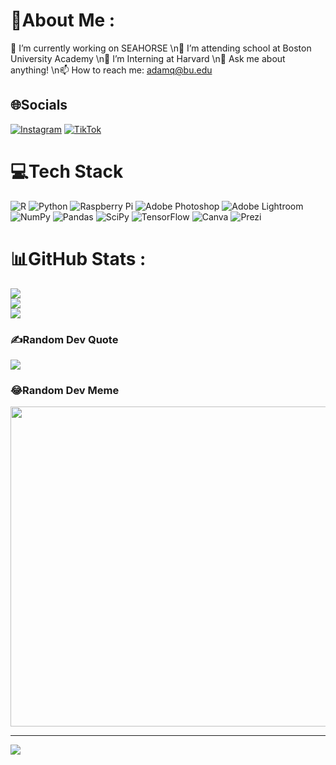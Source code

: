 # 💫About Me :
🔭 I’m currently working on SEAHORSE
\n🌱 I’m attending school at Boston University Academy
\n🏢 I’m Interning at Harvard
\n💬 Ask me about anything!
\n📫 How to reach me: adamq@bu.edu

## 🌐Socials
[![Instagram](https://img.shields.io/badge/Instagram-%23E4405F.svg?logo=Instagram&logoColor=white)](https://instagram.com/adam.quackenbush) [![TikTok](https://img.shields.io/badge/TikTok-%23000000.svg?logo=TikTok&logoColor=white)](https://tiktok.com/@harvardbs) 

# 💻Tech Stack
![R](https://img.shields.io/badge/r-%23276DC3.svg?style=for-the-badge&logo=r&logoColor=white) ![Python](https://img.shields.io/badge/python-3670A0?style=for-the-badge&logo=python&logoColor=ffdd54) ![Raspberry Pi](https://img.shields.io/badge/-RaspberryPi-C51A4A?style=for-the-badge&logo=Raspberry-Pi) ![Adobe Photoshop](https://img.shields.io/badge/adobephotoshop-%2331A8FF.svg?style=for-the-badge&logo=adobephotoshop&logoColor=white) ![Adobe Lightroom](https://img.shields.io/badge/Adobe%20Lightroom-31A8FF.svg?style=for-the-badge&logo=Adobe%20Lightroom&logoColor=white) ![NumPy](https://img.shields.io/badge/numpy-%23013243.svg?style=for-the-badge&logo=numpy&logoColor=white) ![Pandas](https://img.shields.io/badge/pandas-%23150458.svg?style=for-the-badge&logo=pandas&logoColor=white) ![SciPy](https://img.shields.io/badge/SciPy-%230C55A5.svg?style=for-the-badge&logo=scipy&logoColor=%white) ![TensorFlow](https://img.shields.io/badge/TensorFlow-%23FF6F00.svg?style=for-the-badge&logo=TensorFlow&logoColor=white) ![Canva](https://img.shields.io/badge/Canva-%2300C4CC.svg?style=for-the-badge&logo=Canva&logoColor=white) ![Prezi](https://img.shields.io/badge/Prezi-%23000000.svg?style=for-the-badge&logo=Prezi&logoColor=white)
# 📊GitHub Stats :
![](https://github-readme-stats.vercel.app/api?username=AdamQuackenbush&theme=tokyonight&hide_border=false&include_all_commits=true&count_private=false)<br/>
![](https://github-readme-streak-stats.herokuapp.com/?user=AdamQuackenbush&theme=tokyonight&hide_border=false)<br/>
![](https://github-readme-stats.vercel.app/api/top-langs/?username=AdamQuackenbush&theme=tokyonight&hide_border=false&include_all_commits=true&count_private=false&layout=compact)

### ✍️Random Dev Quote
![](https://quotes-github-readme.vercel.app/api?type=horizontal&theme=tokyonight)

### 😂Random Dev Meme
<img src="https://random-memer.herokuapp.com/" width="512px"/>

---
[![](https://visitcount.itsvg.in/api?id=AdamQuackenbush&icon=0&color=0)](https://visitcount.itsvg.in)

